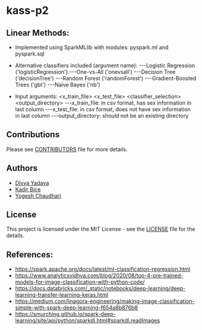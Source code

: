 # kass-p2

## Linear Methods:
- Implemented using SparkMLlib with modules: pyspark.ml and pyspark.sql

- Alternative classifiers included (argument name): 
---Logistic Regression ('logisticRegression')
---One-vs-All ('onevsall')
---Decision Tree ('decisionTree')
---Random Forest ('randomForest')
---Gradient-Boosted Trees ('gbt')
---Naive Bayes ('nb')

- Input arguments: <x_train_file> <x_test_file> <classifier_selection> <output_directory>
---x_train_file: in csv format, has sex information in last column
---x_test_file: in csv format, does not have sex information in last column
---output_directory: should not be an existing directory

## Contributions
Please see [CONTRIBUTORS](https://github.com/dsp-uga/kass-p2/blob/main/CONTRIBUTORS.md) file for more details.
## Authors 
- [Divya Yadava](https://github.com/YDivyaKrishna)
- [Kadir Bice](https://github.com/kbice)
- [Yogesh Chaudhari](https://github.com/yogeshchaudhari)


## License
This project is licensed under the MIT License - see the [LICENSE](https://github.com/dsp-uga/kass-p2/blob/main/LICENSE) file for the details.

## References: 
- https://spark.apache.org/docs/latest/ml-classification-regression.html
-  https://www.analyticsvidhya.com/blog/2020/08/top-4-pre-trained-models-for-image-classification-with-python-code/
- https://docs.databricks.com/_static/notebooks/deep-learning/deep-learning-transfer-learning-keras.html
- https://medium.com/linagora-engineering/making-image-classification-simple-with-spark-deep-learning-f654a8b876b8
- https://smurching.github.io/spark-deep-learning/site/api/python/sparkdl.html#sparkdl.readImages
